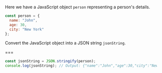 Here we have a JavaScript object `person` representing a person's details.

```js
const person = {
  name: "John",
  age: 30,
  city: "New York"
};
```

Convert the JavaScript object into a JSON string `jsonString`.

===

```js
const jsonString = JSON.stringify(person);
console.log(jsonString); // Output: {"name":"John","age":30,"city":"New York"}
```
